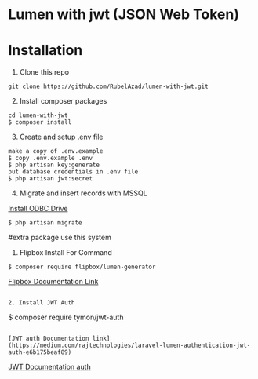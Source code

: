 # Lumen with jwt (JSON Web Token)

# Installation

1. Clone this repo

```
git clone https://github.com/RubelAzad/lumen-with-jwt.git
```

2. Install composer packages

```
cd lumen-with-jwt
$ composer install
```

3. Create and setup .env file

```
make a copy of .env.example
$ copy .env.example .env
$ php artisan key:generate
put database credentials in .env file
$ php artisan jwt:secret
```

4. Migrate and insert records with MSSQL

[Install ODBC Drive](https://learn.microsoft.com/en-us/sql/connect/odbc/download-odbc-driver-for-sql-server?view=sql-server-ver16)

```
$ php artisan migrate
```

#extra package use this system

1. Flipbox Install For Command

```
$ composer require flipbox/lumen-generator

```

[Flipbox Documentation Link](https://github.com/flipboxstudio/lumen-generator)

```

2. Install JWT Auth

```

$ composer require tymon/jwt-auth

```

[JWT auth Documentation link](https://medium.com/rajtechnologies/laravel-lumen-authentication-jwt-auth-e6b175beaf89)

```

[JWT Documentation auth](https://jwt-auth.readthedocs.io/en/develop/lumen-installation/#generate-secret-key)




